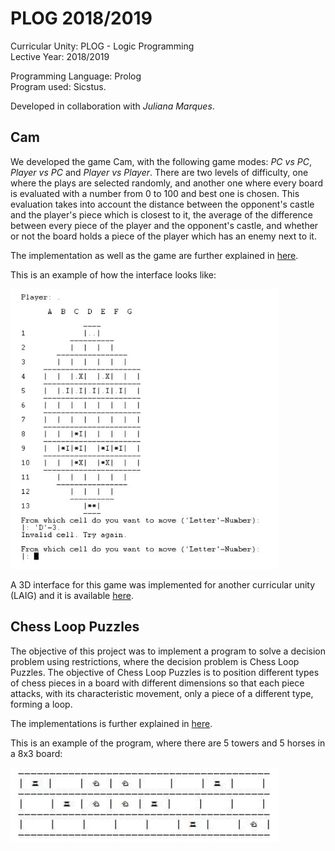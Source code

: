 # PLOG 2018/2019

Curricular Unity: PLOG - Logic Programming <br>
Lective Year: 2018/2019

Programming Language: Prolog <br>
Program used: Sicstus.

Developed in collaboration with *Juliana Marques*.

## Cam

We developed the game Cam, with the following game modes: *PC vs PC*, *Player vs PC* and *Player vs Player*. There are two levels of difficulty, one where the plays are selected randomly, and another one where every board is evaluated with a number from 0 to 100 and best one is chosen. This evaluation takes into account the distance between the opponent's castle and the player's piece which is closest to it, the average of the difference between every piece of the player and the opponent's castle, and whether or not the board holds a piece of the player which has an enemy next to it.

The implementation as well as the game are further explained in [here](https://github.com/helenaMontenegro/PLOG-18-19/blob/master/docs/report_cam.pdf).

This is an example of how the interface looks like:

![Cam Image](https://github.com/helenaMontenegro/PLOG-18-19/blob/master/docs/Cam1.JPG)

A 3D interface for this game was implemented for another curricular unity (LAIG) and it is available [here](https://github.com/helenaMontenegro/LAIG-18_19).

## Chess Loop Puzzles

The objective of this project was to implement a program to solve a decision problem using restrictions, where the decision problem is Chess Loop Puzzles. The objective of Chess Loop Puzzles is to position different types of chess pieces in a board with different dimensions so that each piece attacks, with its characteristic movement, only a piece of a different type, forming a loop.

The implementations is further explained in [here](https://github.com/helenaMontenegro/PLOG-18-19/blob/master/docs/report_chess_loops.pdf).

This is an example of the program, where there are 5 towers and 5 horses in a 8x3 board:

![Chess Loops Image](https://github.com/helenaMontenegro/PLOG-18-19/blob/master/docs/ChessLoops1.JPG)

